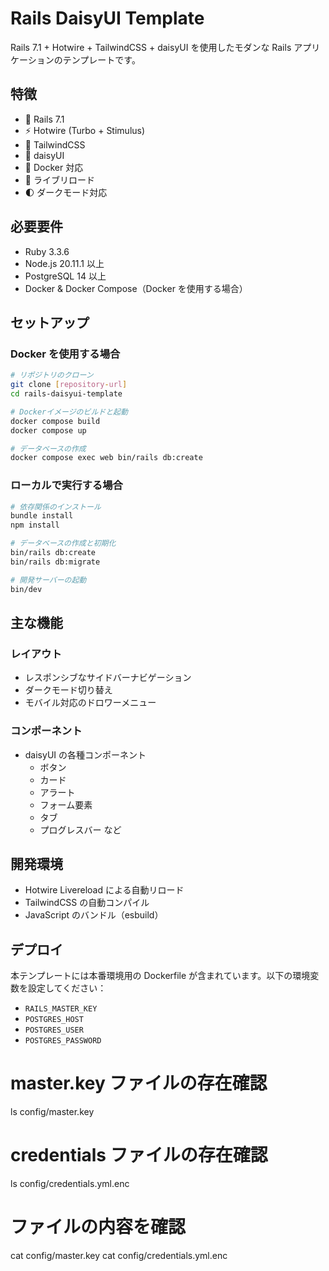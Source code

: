 # Rails DaisyUI Template

Rails 7.1 + Hotwire + TailwindCSS + daisyUI を使用したモダンな Rails アプリケーションのテンプレートです。

## 特徴

- 🚀 Rails 7.1
- ⚡️ Hotwire (Turbo + Stimulus)
- 🎨 TailwindCSS
- 🎯 daisyUI
- 🐳 Docker 対応
- 🔄 ライブリロード
- 🌓 ダークモード対応

## 必要要件

- Ruby 3.3.6
- Node.js 20.11.1 以上
- PostgreSQL 14 以上
- Docker & Docker Compose（Docker を使用する場合）

## セットアップ

### Docker を使用する場合

```bash
# リポジトリのクローン
git clone [repository-url]
cd rails-daisyui-template

# Dockerイメージのビルドと起動
docker compose build
docker compose up

# データベースの作成
docker compose exec web bin/rails db:create
```

### ローカルで実行する場合

```bash
# 依存関係のインストール
bundle install
npm install

# データベースの作成と初期化
bin/rails db:create
bin/rails db:migrate

# 開発サーバーの起動
bin/dev
```

## 主な機能

### レイアウト

- レスポンシブなサイドバーナビゲーション
- ダークモード切り替え
- モバイル対応のドロワーメニュー

### コンポーネント

- daisyUI の各種コンポーネント
  - ボタン
  - カード
  - アラート
  - フォーム要素
  - タブ
  - プログレスバー
    など

## 開発環境

- Hotwire Livereload による自動リロード
- TailwindCSS の自動コンパイル
- JavaScript のバンドル（esbuild）

## デプロイ

本テンプレートには本番環境用の Dockerfile が含まれています。以下の環境変数を設定してください：

- `RAILS_MASTER_KEY`
- `POSTGRES_HOST`
- `POSTGRES_USER`
- `POSTGRES_PASSWORD`

# master.key ファイルの存在確認

ls config/master.key

# credentials ファイルの存在確認

ls config/credentials.yml.enc

# ファイルの内容を確認

cat config/master.key
cat config/credentials.yml.enc
